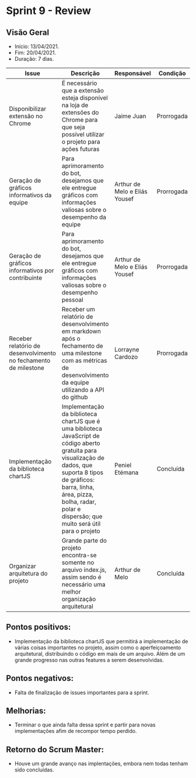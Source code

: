 # Sprint 9 - Review

## Visão Geral
* Início: 13/04/2021.
* Fim: 20/04/2021.
* Duração: 7 dias.

Issue | Descrição | Responsável | Condição
---|---|---|---
Disponibilizar extensão no Chrome | É necessário que a extensão esteja disponível na loja de extensões do Chrome para que seja possível utilizar o projeto para ações futuras | Jaime Juan | Prorrogada
Geração de gráficos informativos da equipe | Para aprimoramento do bot, desejamos que ele entregue gráficos com informações valiosas sobre o desempenho da equipe | Arthur de Melo e Eliás Yousef | Prorrogada
Geração de gráficos informativos por contribuinte | Para aprimoramento do bot, desejamos que ele entregue gráficos com informações valiosas sobre o desempenho pessoal | Arthur de Melo e Eliás Yousef | Prorrogada
Receber relatório de desenvolvimento no fechamento de milestone | Receber um relatório de desenvolvimento em markdown após o fechamento de uma milestone com as métricas de desenvolvimento da equipe utilizando a API do github | Lorrayne Cardozo | Prorrogada
Implementação da biblioteca chartJS | Implementação da biblioteca chartJS que é uma biblioteca JavaScript de código aberto gratuita para visualização de dados, que suporta 8 tipos de gráficos: barra, linha, área, pizza, bolha, radar, polar e dispersão; que muito será útil para o projeto | Peniel Etémana | Concluída
Organizar arquitetura do projeto | Grande parte do projeto encontra-se somente no arquivo index.js, assim sendo é necessário uma melhor organização arquitetural | Arthur de Melo | Concluída

## Pontos positivos:
* Implementação da biblioteca chartJS que permitirá a implementação de várias coisas importantes no projeto, assim como o aperfeiçoamento arquitetural, distribuindo o código em mais de um arquivo. Além de um grande progresso nas outras features a serem desenvolvidas.

## Pontos negativos:
* Falta de finalização de issues importantes para a sprint.

## Melhorias:
* Terminar o que ainda falta dessa sprint e partir para novas implementações afim de recompor tempo perdido.

## Retorno do Scrum Master:
* Houve um grande avanço nas implentações, embora nem todas tenham sido concluídas. 